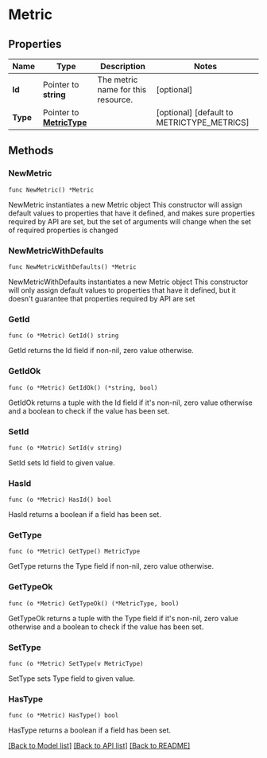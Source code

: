 # Metric

## Properties

Name | Type | Description | Notes
------------ | ------------- | ------------- | -------------
**Id** | Pointer to **string** | The metric name for this resource. | [optional] 
**Type** | Pointer to [**MetricType**](MetricType.md) |  | [optional] [default to METRICTYPE_METRICS]

## Methods

### NewMetric

`func NewMetric() *Metric`

NewMetric instantiates a new Metric object
This constructor will assign default values to properties that have it defined,
and makes sure properties required by API are set, but the set of arguments
will change when the set of required properties is changed

### NewMetricWithDefaults

`func NewMetricWithDefaults() *Metric`

NewMetricWithDefaults instantiates a new Metric object
This constructor will only assign default values to properties that have it defined,
but it doesn't guarantee that properties required by API are set

### GetId

`func (o *Metric) GetId() string`

GetId returns the Id field if non-nil, zero value otherwise.

### GetIdOk

`func (o *Metric) GetIdOk() (*string, bool)`

GetIdOk returns a tuple with the Id field if it's non-nil, zero value otherwise
and a boolean to check if the value has been set.

### SetId

`func (o *Metric) SetId(v string)`

SetId sets Id field to given value.

### HasId

`func (o *Metric) HasId() bool`

HasId returns a boolean if a field has been set.

### GetType

`func (o *Metric) GetType() MetricType`

GetType returns the Type field if non-nil, zero value otherwise.

### GetTypeOk

`func (o *Metric) GetTypeOk() (*MetricType, bool)`

GetTypeOk returns a tuple with the Type field if it's non-nil, zero value otherwise
and a boolean to check if the value has been set.

### SetType

`func (o *Metric) SetType(v MetricType)`

SetType sets Type field to given value.

### HasType

`func (o *Metric) HasType() bool`

HasType returns a boolean if a field has been set.


[[Back to Model list]](../README.md#documentation-for-models) [[Back to API list]](../README.md#documentation-for-api-endpoints) [[Back to README]](../README.md)


